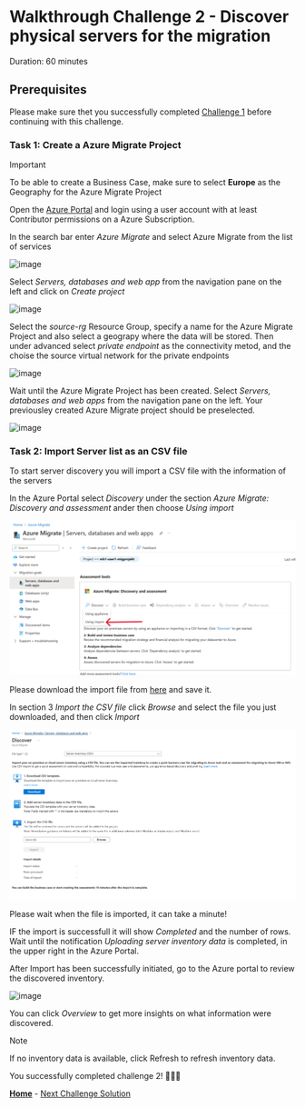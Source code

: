 # Walkthrough Challenge 2 - Discover physical servers for the migration

Duration: 60 minutes

## Prerequisites

Please make sure thet you successfully completed [Challenge 1](../challenge-1/solution.md) before continuing with this challenge.

### **Task 1: Create a Azure Migrate Project**

> [!IMPORTANT]
> To be able to create a Business Case, make sure to select **Europe** as the Geography for the Azure Migrate Project

Open the [Azure Portal](https://portal.azure.com) and login using a user account with at least Contributor permissions on a Azure Subscription.

In the search bar enter *Azure Migrate* and select Azure Migrate from the list of services

![image](./img/AzMig1.png)

Select *Servers, databases and web app* from the navigation pane on the left and click on *Create project*

![image](./img/AzMig2.png)

Select the *source-rg* Resource Group, specify a name for the Azure Migrate Project and also select a geograpy where the data will be stored. Then under advanced select *private endpoint* as the connectivity metod, and the choise the source virtual network for the private endpoints 

![image](./img/AzMig3.png)

Wait until the Azure Migrate Project has been created. Select *Servers, databases and web apps* from the navigation pane on the left.
Your previousley created Azure Migrate project should be preselected.

![image](./img/AzMig4.png)


### **Task 2: Import Server list as an CSV file**

To start server discovery you will import a CSV file with the information of the servers

In the Azure Portal select *Discovery* under the section *Azure Migrate: Discovery and assessment* ander then choose *Using import*

![image](./img/discoverimportserver.png)

Please download the import file from [here](https://github.com/latj/MicroHack/tree/adding-Update-Manager/03-Azure/01-03-Infrastructure/06_Migration_Datacenter_Modernization/resources/azuremigrate.csv) and save it.

In section 3 *Import the CSV file* click *Browse* and select the file you just downloaded, and then click *Import*

![image](./img/importserverscsv.png)

Please wait when the file is imported, it can take a minute!

IF the import is successfull it will show *Completed* and the number of rows. Wait until the notification *Uploading server inventory data* is completed, in the upper right in the Azure Portal.


After Import has been successfully initiated, go to the Azure portal to review the discovered inventory.

![image](./img/Discover18.png)

You can click *Overview* to get more insights on what information were discovered.

> [!NOTE]
> If no inventory data is available, click Refresh to refresh inventory data.

You successfully completed challenge 2! 🚀🚀🚀


 **[Home](../../Readme.md)** - [Next Challenge Solution](../challenge-3/solution.md)

